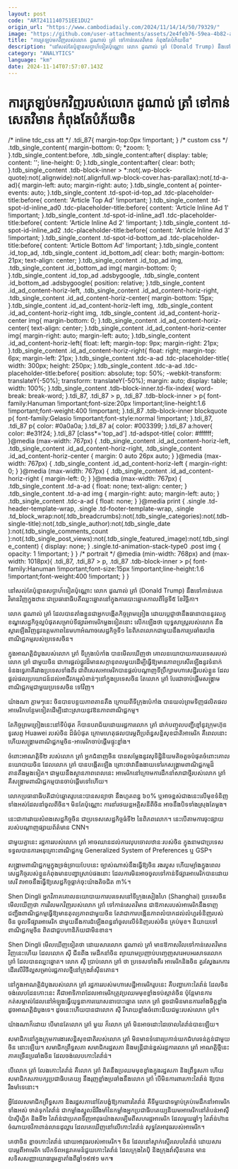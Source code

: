 ```yaml
---
layout: post
code: "ART2411140751EE1DU2"
origin_url: "https://www.cambodiadaily.com/2024/11/14/14/50/79329/"
image: "https://github.com/user-attachments/assets/2e4feb76-59ea-4b82-a75f-0b5ef5b8b05d"
title: "ការ​ត្រឡប់​មក​វិញ​របស់​លោក ដូណាល់ ត្រាំ ទៅ​កាន់​សេតវិមាន កំពុង​តែ​បំភ័យ​ចិន"
description: "នៅ​សល់​តែ​ប៉ុន្មាន​សប្ដាហ៍​ទៀត​ប៉ុណ្ណោះ លោក ដូណាល់ ត្រាំ (Donald Trump) នឹង​ទៅ​កាន់​សេតវិមាន​វិញ​ក្នុង​ឋានៈ​ជា​ប្រធានាធិបតី​ឈ្នះ​ឆ្នោត​នៅ​ក្នុង​ការ​បោះឆ្នោត​កាលពី​ថ្ងៃទី​៥ ខែ​វិច្ឆិកា។"
category: "ANALYTICS"
language: "km"
date: 2024-11-14T07:57:07.143Z
---
```


# ការ​ត្រឡប់​មក​វិញ​របស់​លោក ដូណាល់ ត្រាំ ទៅ​កាន់​សេតវិមាន កំពុង​តែ​បំភ័យ​ចិន

/\* inline tdc\_css att \*/ .tdi\_87{ margin-top:0px !important; } /\* custom css \*/ .tdb\_single\_content{ margin-bottom: 0; \*zoom: 1; }.tdb\_single\_content:before, .tdb\_single\_content:after{ display: table; content: ''; line-height: 0; }.tdb\_single\_content:after{ clear: both; }.tdb\_single\_content .tdb-block-inner > \*:not(.wp-block-quote):not(.alignwide):not(.alignfull.wp-block-cover.has-parallax):not(.td-a-ad){ margin-left: auto; margin-right: auto; }.tdb\_single\_content a{ pointer-events: auto; }.tdb\_single\_content .td-spot-id-top\_ad .tdc-placeholder-title:before{ content: 'Article Top Ad' !important; }.tdb\_single\_content .td-spot-id-inline\_ad0 .tdc-placeholder-title:before{ content: 'Article Inline Ad 1' !important; }.tdb\_single\_content .td-spot-id-inline\_ad1 .tdc-placeholder-title:before{ content: 'Article Inline Ad 2' !important; }.tdb\_single\_content .td-spot-id-inline\_ad2 .tdc-placeholder-title:before{ content: 'Article Inline Ad 3' !important; }.tdb\_single\_content .td-spot-id-bottom\_ad .tdc-placeholder-title:before{ content: 'Article Bottom Ad' !important; }.tdb\_single\_content .id\_top\_ad, .tdb\_single\_content .id\_bottom\_ad{ clear: both; margin-bottom: 21px; text-align: center; }.tdb\_single\_content .id\_top\_ad img, .tdb\_single\_content .id\_bottom\_ad img{ margin-bottom: 0; }.tdb\_single\_content .id\_top\_ad .adsbygoogle, .tdb\_single\_content .id\_bottom\_ad .adsbygoogle{ position: relative; }.tdb\_single\_content .id\_ad\_content-horiz-left, .tdb\_single\_content .id\_ad\_content-horiz-right, .tdb\_single\_content .id\_ad\_content-horiz-center{ margin-bottom: 15px; }.tdb\_single\_content .id\_ad\_content-horiz-left img, .tdb\_single\_content .id\_ad\_content-horiz-right img, .tdb\_single\_content .id\_ad\_content-horiz-center img{ margin-bottom: 0; }.tdb\_single\_content .id\_ad\_content-horiz-center{ text-align: center; }.tdb\_single\_content .id\_ad\_content-horiz-center img{ margin-right: auto; margin-left: auto; }.tdb\_single\_content .id\_ad\_content-horiz-left{ float: left; margin-top: 9px; margin-right: 21px; }.tdb\_single\_content .id\_ad\_content-horiz-right{ float: right; margin-top: 6px; margin-left: 21px; }.tdb\_single\_content .tdc-a-ad .tdc-placeholder-title{ width: 300px; height: 250px; }.tdb\_single\_content .tdc-a-ad .tdc-placeholder-title:before{ position: absolute; top: 50%; -webkit-transform: translateY(-50%); transform: translateY(-50%); margin: auto; display: table; width: 100%; }.tdb\_single\_content .tdb-block-inner.td-fix-index{ word-break: break-word; }.tdi\_87, .tdi\_87 > p, .tdi\_87 .tdb-block-inner > p{ font-family:Hanuman !important;font-size:20px !important;line-height:1.6 !important;font-weight:400 !important; }.tdi\_87 .tdb-block-inner blockquote p{ font-family:Gelasio !important;font-style:normal !important; }.tdi\_87, .tdi\_87 p{ color: #0a0a0a; }.tdi\_87 a{ color: #003399; }.tdi\_87 a:hover{ color: #e31f24; }.tdi\_87 \[class\*='top\_ad'\] .td-adspot-title{ color: #ffffff; }@media (max-width: 767px) { .tdb\_single\_content .id\_ad\_content-horiz-left, .tdb\_single\_content .id\_ad\_content-horiz-right, .tdb\_single\_content .id\_ad\_content-horiz-center { margin: 0 auto 26px auto; } }@media (max-width: 767px) { .tdb\_single\_content .id\_ad\_content-horiz-left { margin-right: 0; } }@media (max-width: 767px) { .tdb\_single\_content .id\_ad\_content-horiz-right { margin-left: 0; } }@media (max-width: 767px) { .tdb\_single\_content .td-a-ad { float: none; text-align: center; } .tdb\_single\_content .td-a-ad img { margin-right: auto; margin-left: auto; } .tdb\_single\_content .tdc-a-ad { float: none; } }@media print { .single .td-header-template-wrap, .single .td-footer-template-wrap, .single .td\_block\_wrap:not(.tdb\_breadcrumbs):not(.tdb\_single\_categories):not(.tdb-single-title):not(.tdb\_single\_author):not(.tdb\_single\_date ):not(.tdb\_single\_comments\_count ):not(.tdb\_single\_post\_views):not(.tdb\_single\_featured\_image):not(.tdb\_single\_content) { display: none; } .single.td-animation-stack-type0 .post img { opacity: 1 !important; } } /\* portrait \*/ @media (min-width: 768px) and (max-width: 1018px){ .tdi\_87, .tdi\_87 > p, .tdi\_87 .tdb-block-inner > p{ font-family:Hanuman !important;font-size:15px !important;line-height:1.6 !important;font-weight:400 !important; } }

នៅ​សល់​តែ​ប៉ុន្មាន​សប្ដាហ៍​ទៀត​ប៉ុណ្ណោះ លោក ដូណាល់ ត្រាំ (Donald Trump) នឹង​ទៅ​កាន់​សេតវិមាន​វិញ​ក្នុង​ឋានៈ​ជា​ប្រធានាធិបតី​ឈ្នះ​ឆ្នោត​នៅ​ក្នុង​ការ​បោះឆ្នោត​កាលពី​ថ្ងៃទី​៥ ខែ​វិច្ឆិកា។

លោក ដូណាល់ ត្រាំ ដែល​បាន​តាំង​ខ្លួន​ជា​អ្នក​បង្កើត​កិច្ចព្រមព្រៀង ដោយ​ប្ដេជ្ញា​ថា​នឹង​ធានា​បាន​នូវ​លក្ខខណ្ឌ​សេដ្ឋកិច្ច​ល្អ​បំផុត​សម្រាប់​ទីផ្សារ​អាមេរិក​ម្ដង​ទៀត​នោះ លើក​ឡើង​ថា យុទ្ធសាស្ត្រ​របស់​លោក នឹង​ស្ដារ​ឡើងវិញ​នូវ​ឧត្តមភាព​នៃ​មហាអំណាច​សេដ្ឋកិច្ច​ទី​១ នៃ​ពិភពលោក​ជាមួយ​នឹង​ការ​ប្រឆាំង​របាំង​ពាណិជ្ជកម្ម​របស់​ប្រទេស​ចិន។

ក្នុង​អាណត្តិ​ដំបូង​របស់​លោក ត្រាំ ទីក្រុង​ប៉េកាំង បាន​មើល​ឃើញ​ថា គោលនយោបាយ​ការបរទេស​របស់​លោក ត្រាំ ជាមួយ​ចិន ជា​ការ​ផ្តល់​ផ្លូវ​ដ៏​មាន​សក្ដានុពល​មួយ​ដើម្បី​ធ្វើ​ឱ្យ​មាន​ភាព​ប្រសើរ​ឡើង​នូវ​ទំនាក់ទំនង​ទ្វេភាគី​រវាង​ប្រទេស​ទាំង​ពីរ ជាពិសេស​អាមេរិក​បាន​ផ្តល់​បណ្ដាញ​ទីប្រឹក្សា​មហាសេដ្ឋី​របស់​ខ្លួន ដែល​ផ្តល់​ផល​ប្រយោជន៍​ដល់​អាជីវកម្ម​សំខាន់ៗ​នៅ​ក្នុង​ប្រទេស​ចិន តែ​លោក ត្រាំ បែរ​ជា​ចាប់ផ្តើម​សង្គ្រាម​ពាណិជ្ជកម្ម​ជាមួយ​ប្រទេស​ចិន ទៅ​វិញ។

យ៉ាងណា ភ្លាមៗ​នេះ ចិន​បាន​បន្ថយ​ភាព​តានតឹង ក្រោយពី​ទីក្រុង​ប៉េកាំង បាន​យល់ព្រម​ទិញ​ផលិតផល​អាមេរិក​បន្ថែម​ទៀត​ដើម្បី​ដោះស្រាយ​នូវ​ឱនភាព​ពាណិជ្ជកម្ម។

តែ​កិច្ចព្រមព្រៀង​នេះ​នៅ​ទីបំផុត ក៏​បាន​បរាជ័យ​ដោយ​រដ្ឋការ​លោក ត្រាំ ដាក់​បញ្ចូល​បញ្ជីខ្មៅ​នូវ​ក្រុមហ៊ុន​ទូរសព្ទ Huawei របស់​ចិន ដ៏​ធំ​បំផុត ក្រោម​ហេតុផល​បារម្ភ​ពី​ប្រព័ន្ធ​សន្តិសុខ​ជាតិ​អាមេរិក គឺ​ពេល​នោះ​ហើយ​សង្គ្រាម​ពាណិជ្ជកម្ម​ចិន-អាមេរិក​ចាប់ផ្ដើម​ផ្ទុះ​ខ្លាំង។

ចំពោះ​អាណត្តិ​ទី​២ របស់​លោក ត្រាំ អ្នកជំនាញ​ចិន បាន​សម្ដែង​នូវ​សុទិដ្ឋិនិយម​តិចតួច​បំផុត​ចំពោះ​គោលនយោបាយ​ចិន ដែល​លោក ត្រាំ បាន​បង្កើត​ឡើង ព្រោះ​ថា​វា​នឹង​ងាយ​ទៅ​រក​សង្គ្រាម​ពាណិជ្ជកម្ម​ដ៏​តានតឹង​ម្ដង​ទៀត។ ជាមួយ​នឹង​ស្ថានភាព​ពេល​នេះ អាមេរិក​នៅ​ក្រោម​ការ​ដឹកនាំ​សាជាថ្មី​របស់​លោក ត្រាំ គឺ​សង្គ្រាម​ពាណិជ្ជកម្ម​បាន​ចាប់ផ្ដើម​ទៅ​ហើយ។

លោក​ប្រធានាធិបតី​ជាប់​ឆ្នោត​រូប​នេះ​បាន​សន្យា​ថា នឹង​ហូត​ពន្ធ ៦០% ឬ​អាច​ខ្ពស់​ជាង​នេះ​លើ​មុខទំនិញ​ទាំងអស់​ដែល​នាំចូល​ពី​ចិន។ មិន​តែប៉ុណ្ណោះ ការ​នាំ​រថយន្ត​អគ្គិសនី​ពី​ចិន អាច​នឹង​បិទ​ទាំងស្រុង​តែម្តង។

នេះ​ជា​ការ​វាយ​សំពង​សេដ្ឋកិច្ច​ចិន ជា​ប្រទេស​សេដ្ឋកិច្ច​ធំ​ទី​២ នៃ​ពិភពលោក។ នេះ​បើ​តាម​ការ​ចុះផ្សាយ​របស់​បណ្ដាញ​ផ្សាយ​ព័ត៌មាន CNN។

ជាមួយ​គ្នា​នេះ រដ្ឋការ​របស់​លោក ត្រាំ អាច​ឈាន​ដល់​ការ​លុប​ចោល​ឋានៈ​របស់​ចិន ក្នុង​នាម​ជា​ប្រទេស​ទទួល​បាន​ការ​អនុគ្រោះ​ពាណិជ្ជកម្ម Generalized System of Preferences ឬ GSP។

សង្គ្រាម​ពាណិជ្ជកម្ម​ក្នុង​ទ្រង់ទ្រាយ​បែប​នេះ ច្បាស់​ណាស់​នឹង​ធ្វើ​ឱ្យ​ចិន រង​របួស ហើយ​ម្យ៉ាង​ក្នុង​ពេល​សេដ្ឋកិច្ច​របស់​ខ្លួន​កំពុង​មាន​បញ្ហា​ស្រាប់​ផង​នោះ ដែល​ការ​មិន​អាច​ចូល​ទៅ​កាន់​ទីផ្សារ​អាមេរិក​បាន​ដោយ​សេរី វា​អាច​នឹង​ធ្វើ​ឱ្យ​សេដ្ឋកិច្ច​ធ្លាក់​ចុះ​យ៉ាងតិច​ជិត ៣%។

Shen Dingli អ្នកវិភាគ​គោលនយោបាយ​ការបរទេស​នៅ​ទីក្រុង​សៀងហៃ (Shanghai) ប្រទេស​ចិន មើល​ឃើញ​ថា ការ​វិល​មក​វិញ​របស់​លោក ត្រាំ ទៅ​កាន់​សេតវិមាន ជា​ឱកាស​របស់​អាមេរិក​នឹង​ទាញ​ជញ្ជីង​ពាណិជ្ជកម្ម​ធ្វើ​ឱ្យ​មាន​តុល្យភាព​ជាមួយ​ចិន តែ​វា​ជា​ការ​បង្កើន​ភាព​លំបាក​ដល់​លំហូរ​ទំនិញ​របស់​ចិន ចូល​ទីផ្សារ​អាមេរិក ជាមួយ​នឹង​ការ​ដំឡើង​ពន្ធ​នាំចូល​លើ​ទំនិញ​របស់​ចិន គ្រប់​មុខ។ និយាយ​ទៅ ពាណិជ្ជកម្ម​ចិន ពិត​ជា​ជួប​ហានិភ័យ​ជាមិនខាន។

Shen Dingli មើល​ឃើញ​ទៀត​ថា ដោយសារ​លោក ដូណាល់ ត្រាំ មាន​ឱកាស​វិល​ទៅ​កាន់​សេតវិមាន​វិញ​នេះ​ហើយ ដែល​លោក ស៊ី ជីនពីង មេដឹកនាំ​ចិន ព្យាយាម​ប្រញាប់​បញ្ចេញ​សារ​អបអរ​សាទរ​លោក ត្រាំ ដែល​បាន​ឈ្នះ​ឆ្នោត។ លោក ស៊ី ប្រាប់​លោក ត្រាំ ថា ប្រទេស​ទាំង​ពីរ អាមេរិក​និង​ចិន គួរ​ស្វែងរក​ការ​ដើរ​លើ​វិថី​ល្អ​សម្រាប់​រជ្ជកាល​ថ្មី​នៅ​ក្រុង​វ៉ាស៊ីនតោន។

នៅ​ក្នុង​អាណត្តិ​ដំបូង​របស់​លោក ត្រាំ រដ្ឋការ​របស់​មហាសេដ្ឋី​អាមេរិក​រូប​នេះ គឺ​បញ្ហា​កោះ​តៃវ៉ាន់ ដែល​ចិន ចង់​លេប​ដែន​កោះ​នេះ គឺជា​អាទិភាព​ដែល​អាមេរិក​ត្រូវ​ប្រឈមមុខ​ខ្លាំង​ទប់ស្កាត់​ចិន ប៉ុន្តែ​មាន​ការ​កត់សម្គាល់​ដែល​នៅ​អំឡុង​ធ្វើ​យុទ្ធនាការ​ឃោសនា​បោះឆ្នោត លោក ត្រាំ ដូចជា​មិន​មាន​ការ​តាំង​ចិត្ត​ខ្លាំង​ដូច​អាណត្តិ​ដំបូង​ទេ។ ដូច​នេះ​ហើយ​បាន​ជា​លោក ស៊ី រីករាយ​ខ្លាំង​ចំពោះ​ជ័យជម្នះ​របស់​លោក ត្រាំ។

យ៉ាងណា​ក៏ដោយ បើ​មាន​តែ​លោក ត្រាំ មួយ ក៏​លោក ត្រាំ មិន​អាច​ដោះ​ដៃ​ចោល​តៃវ៉ាន់​បាន​ឡើយ។

សមាជិក​នៅ​ក្នុង​ក្រុម​ការងារ​សន្តិសុខ​ជាតិ​របស់​លោក ត្រាំ មិន​មាន​ទំនោរ​ប្រកាន់​យក​ជំហរ​ទន់ភ្លន់​ជាមួយ​ចិន នោះ​ឡើយ។ សមាជិក​ព្រឹទ្ធសភា សមាជិក​រដ្ឋសភា និង​មន្ត្រី​ជាន់ខ្ពស់​រដ្ឋការ​លោក ត្រាំ អាណត្តិ​ថ្មី​នេះ ភាគច្រើន​ប្រឆាំង​ចិន ដែល​ចង់​លេប​កោះ​តៃវ៉ាន់។

បើ​លោក ត្រាំ លែង​កោះ​តៃវ៉ាន់ គឺ​លោក ត្រាំ ពិត​នឹង​ប្រឈមមុខ​ខ្លាំង​ក្នុង​រដ្ឋសភា និង​ព្រឹទ្ធសភា ហើយ​សមាជិក​សភា​បក្ស​ប្រជាធិបតេយ្យ នឹង​រុញ​ខ្លាំង​ប្រឆាំង​នឹង​លោក ត្រាំ បើ​មិន​ការពារ​កោះ​តៃវ៉ាន់ ឱ្យ​បាន​រឹងមាំ​ទេ​នោះ។

អ្វី​ដែល​សមាជិក​ព្រឹទ្ធសភា និង​រដ្ឋសភា​នៅតែ​បង្ខំ​ឱ្យ​ការពារ​តៃវ៉ាន់ គឺ​ទី​មួយ​ជា​ទម្លាប់​គ្រប់​មេដឹកនាំ​អាមេរិក​ទាំងអស់ ចាត់ទុក​តៃវ៉ាន់ ជា​កម្លាំង​ស្នូល​ដ៏​រឹងមាំ​នៃ​កម្លាំង​អ្នក​ប្រជាធិបតេយ្យ​និយម​អាមេរិក​នៅ​តំបន់​អាស៊ី​ប៉ាស៊ីហ្វិក និង​ទី​២ តៃវ៉ាន់​ជា​ប្រភព​ទិញ​អាវុធ​យ៉ាង​សម្បើម​ពី​សហរដ្ឋ​អាមេរិក ដែល​មួយ​ឆ្នាំៗ តៃវ៉ាន់​ហ៊ាន​ចំណាយ​ថវិកា​ពាន់​លាន​ដុល្លារ ដែល​គេ​ឃើញ​នៅ​លើ​កោះ​តៃវ៉ាន់ សុទ្ធតែ​អាវុធ​របស់​អាមេរិក។

គេ​ថា​ចិន ខ្លាច​កោះ​តៃវ៉ាន់ ដោយ​អាវុធ​របស់​អាមេរិក។ ចិន ដែល​នៅ​ស្ទាក់ស្ទើរ​លេប​តៃវ៉ាន់ ដោយសារ​បារម្ភ​ពី​អាមេរិក លើក​ទ័ព​អន្តរាគមន៍​ជួយ​កោះ​តៃវ៉ាន់ ដែល​ក្រុង​តៃប៉ិ និង​ក្រុង​វ៉ាស៊ីនតោន មាន​សទិសសញ្ញា​យោធា​រួម​គ្នា​តាំងពី​ឆ្នាំ​១៩៧១ មក៕